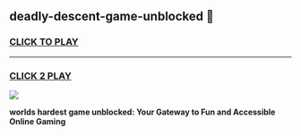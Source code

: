 
## deadly-descent-game-unblocked 👋
<h3>
<a href="https://premium.freeplayer.one?title=deadly-descent-game-unblocked&ref=14F">CLICK TO PLAY</a></h3>
<hr>

<h3>
<a href="https://premium.freeplayer.one?title=deadly-descent-game-unblocked&ref=14F">CLICK 2 PLAY</a>
  
</h3>

<a href="https://premium.freeplayer.one?title=deadly-descent-game-unblocked&ref=12F/"><img src="https://clearcache.store/games.png"></a>


**worlds hardest game unblocked: Your Gateway to Fun and Accessible Online Gaming**
